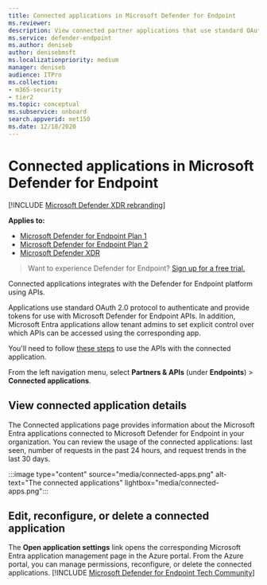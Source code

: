 ```yaml
---
title: Connected applications in Microsoft Defender for Endpoint
ms.reviewer:
description: View connected partner applications that use standard OAuth 2.0 protocol to authenticate and provide tokens for use with Microsoft Defender for Endpoint APIs.
ms.service: defender-endpoint
ms.author: deniseb
author: denisebmsft
ms.localizationpriority: medium
manager: deniseb
audience: ITPro
ms.collection: 
- m365-security
- tier2
ms.topic: conceptual
ms.subservice: onboard
search.appverid: met150
ms.date: 12/18/2020
---
```


# Connected applications in Microsoft Defender for Endpoint

[!INCLUDE [Microsoft Defender XDR rebranding](../includes/microsoft-defender.md)]

**Applies to:**
- [Microsoft Defender for Endpoint Plan 1](microsoft-defender-endpoint.md)
- [Microsoft Defender for Endpoint Plan 2](microsoft-defender-endpoint.md)
- [Microsoft Defender XDR](/defender-xdr)


> Want to experience Defender for Endpoint? [Sign up for a free trial.](https://go.microsoft.com/fwlink/p/?linkid=2225630)

Connected applications integrates with the Defender for Endpoint platform using APIs.

Applications use standard OAuth 2.0 protocol to authenticate and provide tokens for use with Microsoft Defender for Endpoint APIs. In addition, Microsoft Entra applications allow tenant admins to set explicit control over which APIs can be accessed using the corresponding app.

You'll need to follow [these steps](api/apis-intro.md) to use the APIs with the connected application.

From the left navigation menu, select **Partners & APIs** (under **Endpoints**) > **Connected applications**.

## View connected application details

The Connected applications page provides information about the Microsoft Entra applications connected to Microsoft Defender for Endpoint in your organization. You can review the usage of the connected applications: last seen, number of requests in the past 24 hours, and request trends in the last 30 days.

:::image type="content" source="media/connected-apps.png" alt-text="The connected applications" lightbox="media/connected-apps.png":::
 
## Edit, reconfigure, or delete a connected application

The **Open application settings** link opens the corresponding Microsoft Entra application management page in the Azure portal. From the Azure portal, you can manage permissions, reconfigure, or delete the connected applications.
[!INCLUDE [Microsoft Defender for Endpoint Tech Community](../includes/defender-mde-techcommunity.md)]
